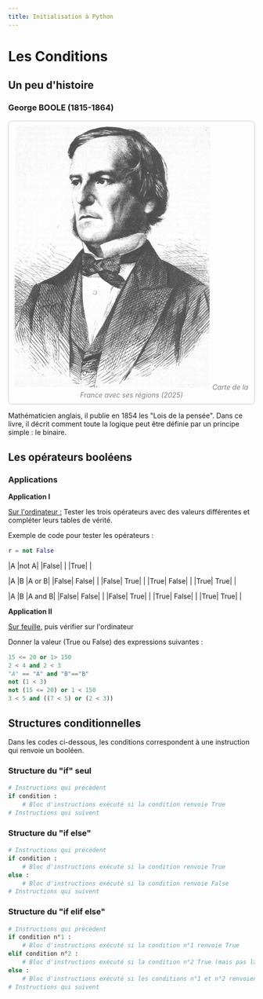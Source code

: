 ```yaml
---
title: Initialisation à Python
---
```


# Les Conditions

## Un peu d'histoire

### George BOOLE (1815-1864)

<div style="border: 1px solid #ccc; padding: 10px; text-align: center; border-radius: 8px;">
  <img src="../../images/Portrait_of_George_Boole.png" alt="Python" width="400" />
  <span style="font-style: italic; color: gray;">Carte de la France avec ses régions (2025)</span>
</div>

Mathématicien anglais, il publie en 1854 les "Lois de la pensée". Dans ce livre, il décrit comment toute la logique peut être définie par un principe simple : le binaire.

## Les opérateurs booléens

### Applications

**Application I**

<u>Sur l'ordinateur :</u> Tester les trois opérateurs avec des valeurs différentes et compléter leurs tables de vérité.

Exemple de code pour tester les opérateurs :

```python
r = not False
```

|A	|not A|
|False|	 |
|True|	| 


|A	|B	|A or B|
|False|	False|	 |
|False|	True|	 |
|True|	False|	| 
|True|	True|	 |


|A	|B	|A and B|
|False|	False|	 |
|False|	True|	 |
|True|	False|	 |
|True|	True|	 |


**Application II**

<u>Sur feuille</u>, puis vérifier sur l'ordinateur

Donner la valeur (True ou False) des expressions suivantes :

```python
15 <= 20 or 1> 150
2 < 4 and 2 < 3
"A" == "A" and "B"=="B"
not (1 < 3)
not (15 <= 20) or 1 < 150
3 < 5 and ((7 < 5) or (2 < 3))
```

## Structures conditionnelles
Dans les codes ci-dessous, les conditions correspondent à une instruction qui renvoie un booléen.

### Structure du "if" seul

```python
# Instructions qui précèdent
if condition :
    # Bloc d'instructions exécuté si la condition renvoie True
# Instructions qui suivent
```

### Structure du "if else"

```python
# Instructions qui précèdent
if condition :
    # Bloc d'instructions exécuté si la condition renvoie True
else :
    # Bloc d'instructions exécuté si la condition renvoie False
# Instructions qui suivent
```

### Structure du "if elif else"

```python
# Instructions qui précèdent
if condition n°1 :
    # Bloc d'instructions exécuté si la condition n°1 renvoie True
elif condition n°2 :
    # Bloc d'instructions exécuté si la condition n°2 True (mais pas la n°1)
else :
    # Bloc d'instructions exécuté si les conditions n°1 et n°2 renvoient False
# Instructions qui suivent
```